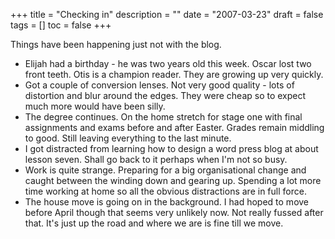 +++
title = "Checking in"
description = ""
date = "2007-03-23"
draft = false
tags = []
toc = false
+++

Things have been happening just not with the blog.

* Elijah had a birthday - he was two years old this week. Oscar lost two front teeth.  Otis is a champion reader. They are growing up very quickly.
* Got a couple of conversion lenses. Not very good quality - lots of distortion and blur around the edges. They were cheap so to expect much more would have been silly.
* The degree continues. On the home stretch for stage one with final assignments and exams before and after Easter. Grades remain middling to good. Still leaving everything to the last minute.
* I got distracted from learning how to design a word press blog at about lesson seven. Shall go back to it perhaps when I'm not so busy.
* Work is quite strange. Preparing for a big organisational change and caught between the winding down and gearing up. Spending a lot more time working at home so all the obvious distractions are in full force.
* The house move is going on in the background. I had hoped to move before April though that seems very unlikely now. Not really fussed after that. It's just up the road and where we are is fine till we move.
